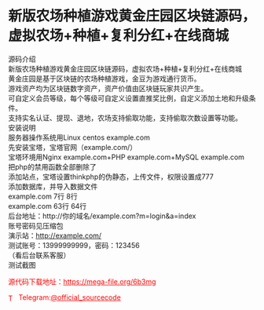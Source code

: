 # 新版农场种植游戏黄金庄园区块链源码，虚拟农场+种植+复利分红+在线商城

源码介绍<br>新版农场种植游戏黄金庄园区块链源码，虚拟农场+种植+复利分红+在线商城<br>黄金庄园是基于区块链的农场种植游戏，金豆为游戏通行货币。<br>游戏资产均为区块链数字资产，资产价值由区块链玩家共识产生。<br>可自定义会员等级，每个等级可自定义设置直推奖比例，自定义添加土地和升级条件。<br>支持实名认证、提现、退地，农场支持偷取功能，支持偷取次数设置等功能。<br>安装说明<br>服务器操作系统用Linux centos example.com<br>先安装宝塔，宝塔官网（example.com/）<br>宝塔环境用Nginx example.com+PHP example.com+MySQL example.com<br>把php的禁用函数全部删除了<br>添加站点，宝塔设置thinkphp的伪静态，上传文件，权限设置成777<br>添加数据库，并导入数据文件<br>example.com 7行 8行<br>example.com 63行 64行<br>后台地址：http://你的域名/example.com?m=login&amp;a=index<br>账号密码见压缩包<br>演示站：http://example.com/<br>测试账号：13999999999，密码：123456<br>（看后台联系客服）<br>测试截图<br>


<p style="color: red;">源代码下载地址：<a href="https://mega-file.org/6b3mg" style="color: red;">https://mega-file.org/6b3mg</a></p><p style="color: red;"><img src="https://cdn-icons-png.flaticon.com/512/2111/2111646.png" alt="Telegram Icon" style="width: 16px; vertical-align: middle; margin-right: 5px;">Telegram:<a href="https://t.me/official_sourcecode" style="color: red;">@official_sourcecode</a></p>